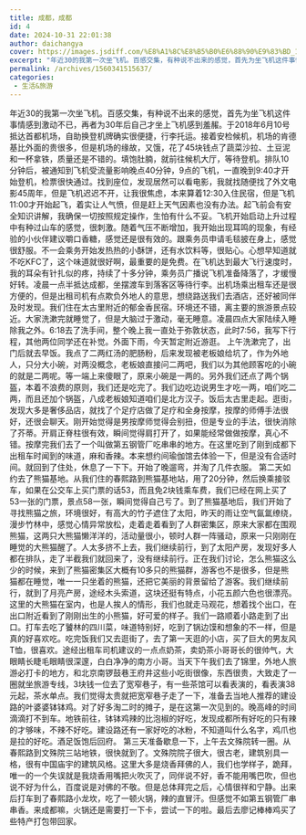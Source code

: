 ```yaml
---
title: 成都，成都
id: 4
date: 2024-10-31 22:01:38
author: daichangya
cover: https://images.jsdiff.com/%E8%A1%8C%E8%B5%B0%E6%88%90%E9%83%BD_1587823068483.jpg
excerpt: "年近30的我第一次坐飞机。百感交集，有种说不出来的感觉，首先为坐飞机这件事情感到激动不已，再者为30年后自己才坐上飞机感到羞赧。于2018年6月10号抵达首都机场，自助换登机牌确实很便捷，行李托运。接着安检候机，机场的肯德基比外面的贵很多，但是机场的缘故，又饿，花了45块钱点了蔬菜沙拉、土豆泥和一杯"
permalink: /archives/1560341515637/
categories:
 - 生活&旅游
---
```


年近30的我第一次坐飞机。百感交集，有种说不出来的感觉，首先为坐飞机这件事情感到激动不已，再者为30年后自己才坐上飞机感到羞赧。于2018年6月10号抵达首都机场，自助换登机牌确实很便捷，行李托运。接着安检候机，机场的肯德基比外面的贵很多，但是机场的缘故，又饿，花了45块钱点了蔬菜沙拉、土豆泥和一杯拿铁，质量还是不错的。填饱肚腩，就前往候机大厅，等待登机。排队10分钟后，被通知到飞机受流量影响晚点40分钟，9点的飞机，一直晚到9:40才开始登机，检票很快通过。找到座位，发现居然可以看电影，我就找随便找了外文电影45周年，但是飞机迟迟不开，让我很焦虑，本来算着12:30入住民宿，但是飞机11:00才开始起飞，着实让人气愤，但是赶上天气因素也没有办法。起飞前会有安全知识讲解，我确保一切按照规定操作，生怕有什么不妥。飞机开始启动上升过程中有种过山车的感觉，很刺激。随着气压不断增加，我开始出现耳鸣的现象，有经验的小伙伴建议嚼口香糖，感觉还是很有效的。跟乘务员申请毛毯披在身上，感觉很舒服。不一会乘务开始发热热的小酥饼，还有水饮料等，很贴心。心想早知道就不吃KFC了，这个味道就很好啊，最重要的是免费。在飞机达到最大飞行速度时，我的耳朵有针扎似的疼，持续了十多分钟，乘务员广播说飞机准备降落了，才缓慢好转。凌晨一点半抵达成都，坐摆渡车到落客区等待行李。出机场乘出租车还是很方便的，但是出租司机有点欺负外地人的意思，想绕路送我们去酒店，还好被同伴及时发现。我们住在太古里附近的郁金香民宿。环境还不错，离主要的旅游景点较近。大家洗漱完就睡觉了，但是大脑过于激动，毫无睡意。凌晨四点大家陆续入睡除我之外。6:18去了洗手间，整个晚上我一直处于弥敦状态，此时7:56，我写下行程，其他两位同学还在补觉。外面下雨，今天暂定附近游逛。
上午洗漱完了，出门后就去早饭。我点了二两红汤的肥肠粉，后来发现被老板娘给坑了，作为外地人，只分大小碗，对两没概念，老板娘直接问二两吧，我们以为其他顾客吃的小碗的就是二两呢。等一端上来傻眼了，原来小碗是一两的。另外我们还点了两个锅盔，本着不浪费的原则，我们还是吃完了。我们边吃边说男生才吃一两，咱们吃二两，而且还加个锅盔，八成老板娘知道咱们是北方汉子。饭后太古里走起。逛街，发现大多是奢侈品店，就找了个足疗店做了足疗和全身按摩，按摩的师傅手法很好，还很会聊天。刚开始觉得是男按摩师觉得会别扭，但是专业的手法，很快消除了芥蒂。开肩正脊柱很有效，瞬间觉得肩打开了，如果能经常做做按摩，真心不错。按摩完我们去了一个叫做第五钢管厂吃串串的地方。在这里吃到了刚到成都下出租车时闻到的味道，麻和香辣。本来想约间瑜伽馆去体验一下，但是没有合适时间。就回到了住处，休息了一下下。开始了晚遛弯，并淘了几件衣服。
第二天如约去了熊猫基地。从我们住的春熙路到熊猫基地站，用了20分钟，然后换乘接驳车，如果在公交车上买门票的话53，而且免2块钱乘车费，我们已经在网上买了53一张的门票，景点58一张，瞬间觉得自己亏了。到了熊猫基地后，我们开始了寻找熊猫之旅，环境很好，有高大的竹子遮住了太阳，昨天的雨让空气氤氲缭绕，漫步竹林中，感觉心情异常放松，走着走着看到了人群密集区，原来大家都在围观熊猫，这两只大熊猫懒洋洋的，活动量很小，顿时人群一阵骚动，原来一只刚刚在睡觉的大熊猫醒了。人太多挤不上去，我们继续前行，到了太阳产房，发现好多人都在排队，走了半截我们就回来了，没有继续前行。正在我们讨论，怎么熊猫这么少的时候，来到了熊猫密集区大概有10多只的熊猫群，游客也不是很多，但是熊猫都在睡觉，唯一一只坐着的熊猫，还把它美丽的背景留给了游客。我们继续前行，就到了月亮产房，途经木头索道，这块还挺有特点，小花五颜六色也很漂亮。这里的大熊猫在室内，也是人挨人的情形，我们也就走马观花，想着找个出口，在出口附近看到了刚刚出生的小熊猫，好可爱的样子。我们一路顺着小路走到了出口。打车去吃了饕林的四川菜，味道特别好，吃到了锅边馍和想象的不一样，但是真的好喜欢吃。吃完饭我们又去逛街了，去了第一天逛的小店，买了巨大的男友风T恤，很喜欢。途经出租车司机建议的一点点奶茶，卖奶茶小哥哥长的很帅气，大眼睛长睫毛眼睛很深邃，白白净净的南方小哥。当天下午我们去了锦里，外地人旅游必打卡的地方，和北京南锣鼓巷王府井这些小吃街很像，东西很贵，大致走了一圈就坐旅游专线，3块钱一位去了宽窄巷子，有一些茶馆可以看表演的，看表演38元起，茶水单点。我们觉得太贵就把宽窄巷子走了一下，准备去当地人推荐的建设路的叶婆婆钵钵鸡。对了好多淘二时的摊子，是在这第一次见到的。晚高峰的时间滴滴打不到车。地铁前往，钵钵鸡辣的比泡椒的好吃，发现成都所有好吃的只有辣的才够味，不辣不好吃。建设路还有一家好吃的冰粉，不知道叫什么名字，鸡爪也是拉的好吃。酒足饭饱后回府。
第三天准备歇息一下，上午去文殊院转一圈。从春熙路到文殊院三站地铁，很快就到了。文殊院院子很大，很古老，建筑别具一格，很有中国庙宇的建筑风格。这里大多是烧香拜佛的人，我们也学样子，跪拜，唯一的一个失误就是我烧香用嘴把火吹灭了，同伴说不好，香不能用嘴巴吹，但也说不好为什么，百度说是对佛的不敬。但是总体拜完之后，心情很祥和宁静。出来后打车到了春熙路小龙坎，吃了一顿火锅，辣的直冒汗。但感觉不如第五钢管厂串串香。来成都嘛，火锅还是需要打一下卡，尝试一下的啦。最后去廖记棒棒鸡买了些特产打包带回家。